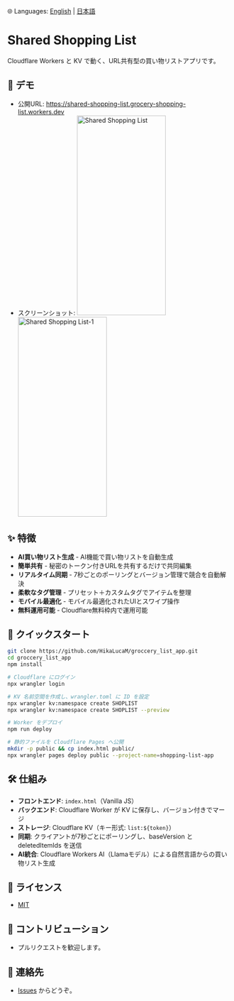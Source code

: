 🌐 Languages: [English](README.md) | [日本語](README.ja.md)

# Shared Shopping List

Cloudflare Workers と KV で動く、URL共有型の買い物リストアプリです。

## 🌟 デモ

- 公開URL: https://shared-shopping-list.grocery-shopping-list.workers.dev
- スクリーンショット:
  <img width="200" height="450" alt="Shared Shopping List" src="https://github.com/user-attachments/assets/8425f181-ce51-444b-9ff4-3b9fd5d83b4f" />
  <img width="200" height="450" alt="Shared Shopping List-1" src="https://github.com/user-attachments/assets/59eab371-ef72-4f7a-bfd2-63f6bab7d8db" />

## ✨ 特徴

- **AI買い物リスト生成** - AI機能で買い物リストを自動生成
- **簡単共有** - 秘密のトークン付きURLを共有するだけで共同編集
- **リアルタイム同期** - 7秒ごとのポーリングとバージョン管理で競合を自動解決
- **柔軟なタグ管理** - プリセット＋カスタムタグでアイテムを整理
- **モバイル最適化** - モバイル最適化されたUIとスワイプ操作
- **無料運用可能** - Cloudflare無料枠内で運用可能

## 🚀 クイックスタート

```bash
git clone https://github.com/HikaLucaM/groccery_list_app.git
cd groccery_list_app
npm install

# Cloudflare にログイン
npx wrangler login

# KV 名前空間を作成し、wrangler.toml に ID を設定
npx wrangler kv:namespace create SHOPLIST
npx wrangler kv:namespace create SHOPLIST --preview

# Worker をデプロイ
npm run deploy

# 静的ファイルを Cloudflare Pages へ公開
mkdir -p public && cp index.html public/
npx wrangler pages deploy public --project-name=shopping-list-app
```

## 🛠️ 仕組み

- **フロントエンド**: `index.html`（Vanilla JS）
- **バックエンド**: Cloudflare Worker が KV に保存し、バージョン付きでマージ
- **ストレージ**: Cloudflare KV（キー形式: `list:${token}`）
- **同期**: クライアントが7秒ごとにポーリングし、baseVersion と deletedItemIds を送信
- **AI統合**: Cloudflare Workers AI（Llamaモデル）による自然言語からの買い物リスト生成

## 📄 ライセンス

- [MIT](LICENSE)

## 🤝 コントリビューション

- プルリクエストを歓迎します。

## 📮 連絡先

- [Issues](https://github.com/HikaLucaM/groccery_list_app/issues) からどうぞ。
